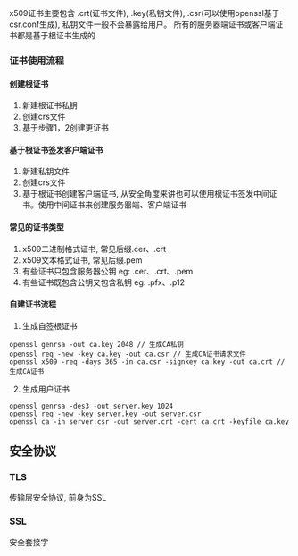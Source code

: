 x509证书主要包含 .crt(证书文件), .key(私钥文件), .csr(可以使用openssl基于csr.conf生成), 私钥文件一般不会暴露给用户。
所有的服务器端证书或客户端证书都是基于根证书生成的
### 证书使用流程
#### 创建根证书
1. 新建根证书私钥
2. 创建crs文件
3. 基于步骤1，2创建更证书
#### 基于根证书签发客户端证书
1. 新建私钥文件
2. 创建crs文件
3. 基于根证书创建客户端证书, 从安全角度来讲也可以使用根证书签发中间证书。使用中间证书来创建服务器端、客户端证书

#### 常见的证书类型
1. x509二进制格式证书, 常见后缀.cer、.crt
2. x509文本格式证书, 常见后缀.pem
3. 有些证书只包含服务器公钥  eg: .cer、.crt、.pem
4. 有些证书既包含公钥又包含私钥 eg: .pfx、.p12

#### 自建证书流程
1. 生成自签根证书
```
openssl genrsa -out ca.key 2048 // 生成CA私钥
openssl req -new -key ca.key -out ca.csr // 生成CA证书请求文件
openssl x509 -req -days 365 -in ca.csr -signkey ca.key -out ca.crt // 生成CA证书
```
2. 生成用户证书
```
openssl genrsa -des3 -out server.key 1024 
openssl req -new -key server.key -out server.csr
openssl ca -in server.csr -out server.crt -cert ca.crt -keyfile ca.key
```

## 安全协议
### TLS
传输层安全协议, 前身为SSL

### SSL
安全套接字